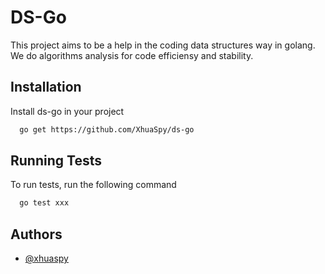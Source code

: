
# DS-Go

This project aims to be a help in the coding data structures way in golang. We do algorithms analysis for code efficiensy and stability. 

## Installation

Install ds-go in your project

```bash
  go get https://github.com/XhuaSpy/ds-go
```
    
## Running Tests

To run tests, run the following command

```bash
  go test xxx
```


## Authors

- [@xhuaspy](https://github.com/XhuaSpy/ds-go)

